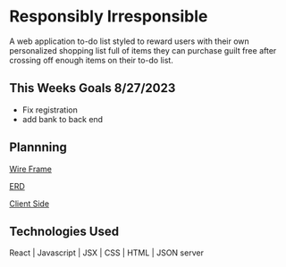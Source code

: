 # Responsibly Irresponsible

A web application to-do list styled to reward users with their own personalized shopping list full of items they can purchase guilt free after crossing off enough items on their to-do list. 

## This Weeks Goals 8/27/2023
- Fix registration
- add bank to back end 

## Plannning
<!-- wireframe -->
[Wire Frame](https://sketchboard.me/xDzCDvVcZcc#/)

[ERD](https://dbdiagram.io/d/636c1157c9abfc6111717e96)


[Client Side](https://github.com/kjburton03/responsibly_irresponsible/tree/main)

## Technologies Used
React |
Javascript |
JSX |
CSS |
HTML |
JSON server 
